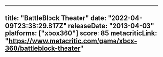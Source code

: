 
---
title: "BattleBlock Theater"
date: "2022-04-09T23:38:29.817Z"
releaseDate: "2013-04-03"
platforms: ["xbox360"]
score: 85
metacriticLink: "https://www.metacritic.com/game/xbox-360/battleblock-theater"
---
